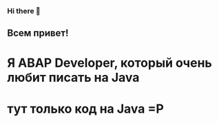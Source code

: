 ### Hi there 👋

## Всем привет!
# Я ABAP Developer, который очень любит писать на Java 
# тут только код на Java =P
